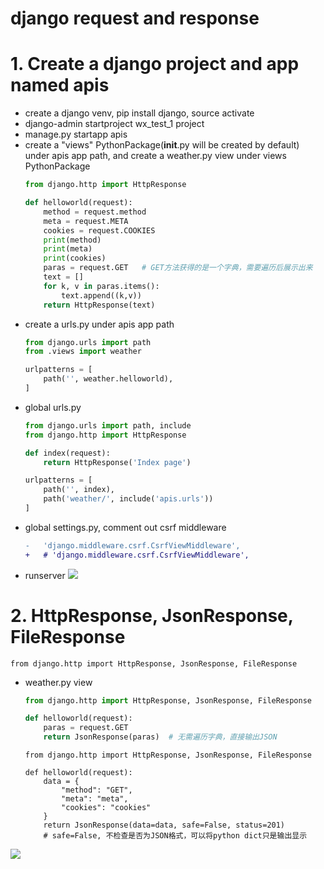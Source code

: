 # django request and response
# 1. Create a django project and app named apis
- create a django venv, pip install django, source activate
- django-admin startproject wx_test_1 project
- manage.py startapp apis
- create a "views" PythonPackage(__init__.py will be created by default) under apis app path, and create a weather.py view under views PythonPackage
  ```python
  from django.http import HttpResponse

  def helloworld(request):
      method = request.method
      meta = request.META
      cookies = request.COOKIES
      print(method)
      print(meta)
      print(cookies)
      paras = request.GET   # GET方法获得的是一个字典，需要遍历后展示出来
      text = []
      for k, v in paras.items():
          text.append((k,v))
      return HttpResponse(text)
  ```
- create a urls.py under apis app path
  ```python
  from django.urls import path
  from .views import weather

  urlpatterns = [
      path('', weather.helloworld),
  ]
  ```
- global urls.py
  ```python
  from django.urls import path, include
  from django.http import HttpResponse

  def index(request):
      return HttpResponse('Index page')

  urlpatterns = [
      path('', index),
      path('weather/', include('apis.urls'))
  ]
  ```
- global settings.py, comment out csrf middleware
  ```diff
  -   'django.middleware.csrf.CsrfViewMiddleware',
  +   # 'django.middleware.csrf.CsrfViewMiddleware',
  ```
- runserver
  ![](https://i.loli.net/2019/06/08/5cfb448ac786349064.png)
  
# 2. HttpResponse, JsonResponse, FileResponse
```
from django.http import HttpResponse, JsonResponse, FileResponse
```
- weather.py view
  ```python
  from django.http import HttpResponse, JsonResponse, FileResponse

  def helloworld(request):
      paras = request.GET
      return JsonResponse(paras)  # 无需遍历字典，直接输出JSON
  ```
  ```
  from django.http import HttpResponse, JsonResponse, FileResponse

  def helloworld(request):
      data = {
          "method": "GET",
          "meta": "meta",
          "cookies": "cookies"
      }
      return JsonResponse(data=data, safe=False, status=201)
      # safe=False, 不检查是否为JSON格式，可以将python dict只是输出显示
  ```
![](https://i.loli.net/2019/06/08/5cfb479b470f666501.png)
  
